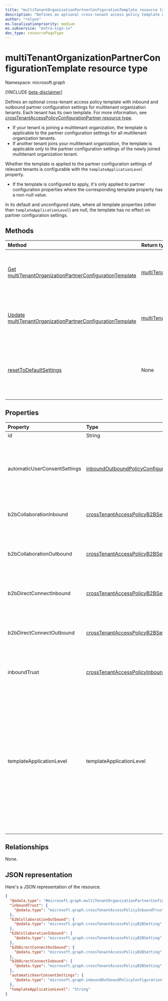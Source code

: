 ```yaml
---
title: "multiTenantOrganizationPartnerConfigurationTemplate resource type"
description: "Defines an optional cross-tenant access policy template with inbound and outbound partner configuration settings for multitenant organization tenants."
author: "rolyon"
ms.localizationpriority: medium
ms.subservice: "entra-sign-in"
doc_type: resourcePageType
---
```


# multiTenantOrganizationPartnerConfigurationTemplate resource type

Namespace: microsoft.graph

[!INCLUDE [beta-disclaimer](../../includes/beta-disclaimer.md)]

Defines an optional cross-tenant access policy template with inbound and outbound partner configuration settings for multitenant organization tenants. Each tenant has its own template. For more information, see [crossTenantAccessPolicyConfigurationPartner resource type](../resources/crosstenantaccesspolicyconfigurationpartner.md).

* If your tenant is joining a multitenant organization, the template is applicable to the partner configuration settings for all multitenant organization tenants.
* If another tenant joins your multitenant organization, the template is applicable only to the partner configuration settings of the newly joined multitenant organization tenant.

Whether the template is applied to the partner configuration settings of relevant tenants is configurable with the `templateApplicationLevel` property.

* If the template is configured to apply, it's only applied to partner configuration properties where the corresponding template property has a non-null value.

In its default and unconfigured state, where all template properties (other than `templateApplicationLevel`) are null, the template has no effect on partner configuration settings.

## Methods
|Method|Return type|Description|
|:---|:---|:---|
|[Get multiTenantOrganizationPartnerConfigurationTemplate](../api/multitenantorganizationpartnerconfigurationtemplate-get.md)|[multiTenantOrganizationPartnerConfigurationTemplate](../resources/multitenantorganizationpartnerconfigurationtemplate.md)|Get the inbound and outbound partner configuration settings of the template.|
|[Update multiTenantOrganizationPartnerConfigurationTemplate](../api/multitenantorganizationpartnerconfigurationtemplate-update.md)|[multiTenantOrganizationPartnerConfigurationTemplate](../resources/multitenantorganizationpartnerconfigurationtemplate.md)|Update the inbound and outbound partner configuration settings of the template.|
|[resetToDefaultSettings](../api/multitenantorganizationpartnerconfigurationtemplate-resettodefaultsettings.md)|None|Reset the inbound and outbound partner configuration settings of the template to the default values.|

## Properties
|Property|Type|Description|
|:---|:---|:---|
|id|String|ID of the template. Key.|
|automaticUserConsentSettings|[inboundOutboundPolicyConfiguration](../resources/inboundoutboundpolicyconfiguration.md)|Determines the partner-specific configuration for automatic user consent settings. Unless configured, the **inboundAllowed** and **outboundAllowed** properties are `null` and inherit from the default settings, which is always `false`.|
|b2bCollaborationInbound|[crossTenantAccessPolicyB2BSetting](../resources/crosstenantaccesspolicyb2bsetting.md)|Defines your partner-specific configuration for users from other organizations accessing your resources via Microsoft Entra B2B collaboration.|
|b2bCollaborationOutbound|[crossTenantAccessPolicyB2BSetting](../resources/crosstenantaccesspolicyb2bsetting.md)|Defines your partner-specific configuration for users in your organization going outbound to access resources in another organization via Microsoft Entra B2B collaboration.|
|b2bDirectConnectInbound|[crossTenantAccessPolicyB2BSetting](../resources/crosstenantaccesspolicyb2bsetting.md)|Defines your partner-specific configuration for users from other organizations accessing your resources via Azure B2B direct connect.|
|b2bDirectConnectOutbound|[crossTenantAccessPolicyB2BSetting](../resources/crosstenantaccesspolicyb2bsetting.md)|Defines your partner-specific configuration for users in your organization going outbound to access resources in another organization via Microsoft Entra B2B direct connect.|
|inboundTrust|[crossTenantAccessPolicyInboundTrust](../resources/crosstenantaccesspolicyinboundtrust.md)|Determines the partner-specific configuration for trusting other Conditional Access claims from external Microsoft Entra organizations.|
|templateApplicationLevel|templateApplicationLevel|Specifies whether the template will be applied to partner configuration settings of certain tenants. The possible values are: `none`, `newPartners`, `existingPartners`, `unknownFutureValue`. You can also specify multiple values like `newPartners,existingPartners` (default). `none` indicates the template isn't applied to any new or existing partner tenants. `newPartners` indicates the template is applied to new partner tenants. `existingPartners` indicates the template is applied to existing partner tenants, those who already had partner-specific partner configurations in place.|

## Relationships
None.

## JSON representation
Here's a JSON representation of the resource.
<!-- {
  "blockType": "resource",
  "keyProperty": "id",
  "@odata.type": "microsoft.graph.multiTenantOrganizationPartnerConfigurationTemplate",
  "openType": false
}
-->
``` json
{
  "@odata.type": "#microsoft.graph.multiTenantOrganizationPartnerConfigurationTemplate",
  "inboundTrust": {
    "@odata.type": "microsoft.graph.crossTenantAccessPolicyInboundTrust"
  },
  "b2bCollaborationOutbound": {
    "@odata.type": "microsoft.graph.crossTenantAccessPolicyB2BSetting"
  },
  "b2bCollaborationInbound": {
    "@odata.type": "microsoft.graph.crossTenantAccessPolicyB2BSetting"
  },
  "b2bDirectConnectOutbound": {
    "@odata.type": "microsoft.graph.crossTenantAccessPolicyB2BSetting"
  },
  "b2bDirectConnectInbound": {
    "@odata.type": "microsoft.graph.crossTenantAccessPolicyB2BSetting"
  },
  "automaticUserConsentSettings": {
    "@odata.type": "microsoft.graph.inboundOutboundPolicyConfiguration"
  },
  "templateApplicationLevel": "String"
}
```

